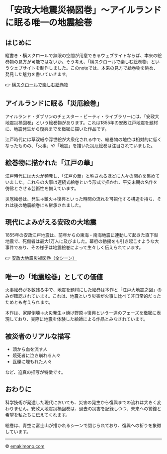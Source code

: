 # 「安政大地震災禍図巻」～アイルランドに眠る唯一の地震絵巻

## はじめに

縦書き・横スクロールで無限の空間が用意できるウェブサイトならば、本来の絵巻物の見方が可能ではないか。そう考え、「横スクロールで楽しむ絵巻物」というウェブサイトを制作しました。このnoteでは、本来の見方で絵巻物を眺め、発見した魅力を書いていきます。

👉 [横スクロールで楽しむ絵巻物](https://emakimono.com/)

## アイルランドに眠る「災厄絵巻」

アイルランド・ダブリンのチェスター・ビーティ・ライブラリーには、「安政大地震災禍図巻」という絵巻物があります。これは1855年の安政江戸地震を題材に、地震発生から復興までを緻密に描いた作品です。

江戸時代には草双紙や浮世絵が大衆化される中で、絵巻物の地位は相対的に低くなったものの、「火事」や「地震」を描いた災厄絵巻は注目されていました。

## 絵巻物に描かれた「江戸の華」

江戸時代には大火が頻発し、「江戸の華」と称されるほどに人々の関心を集めていました。これらの火事は連続式絵巻という形式で描かれ、平安末期の名作を彷彿とさせる芸術性を備えています。

災厄絵巻は、発生→鎮火→復興といった時間の流れを可視化する構造を持ち、それは後の地震絵巻にも継承されました。

## 現代によみがえる安政の大地震

1855年の安政江戸地震は、前年からの東海・南海地震に連動して起きた直下型地震で、死傷者は最大1万人に及びました。幕府の動揺をも引き起こすような大事件であり、その様子は地震絵巻によって生々しく伝えられています。

👉 [安政大地震災禍図巻（全シーン）](https://emakimono.com/ansei-edo-earthquake)

## 唯一の「地震絵巻」としての価値

火事絵巻が多数残る中で、地震を題材にした絵巻は本作と「江戸大地震之図」のみが確認されています。これは、地震という災害が火事に比べて非日常的だったためとも考えられます。

本作は、家屋倒壊→火災発生→焼け野原→復興という一連のフェーズを緻密に表現しており、実際に地震を体験した絵師による作品とみなされています。

## 被災者のリアルな描写

- 頭から血を流す人  
- 焼死者に泣き崩れる人々  
- 瓦礫に埋もれた人々

など、迫真の描写が特徴です。

## おわりに

科学技術が発達した現代においても、災害の発生から復興までの流れは大きく変わりません。安政大地震災禍図巻は、過去の災害を記録しつつ、未来への警鐘と希望を私たちに伝えてくれます。

絵巻は、青空に富士山が描かれるシーンで閉じられており、復興への祈りを象徴しています。

---

© [emakimono.com](https://emakimono.com/)  
